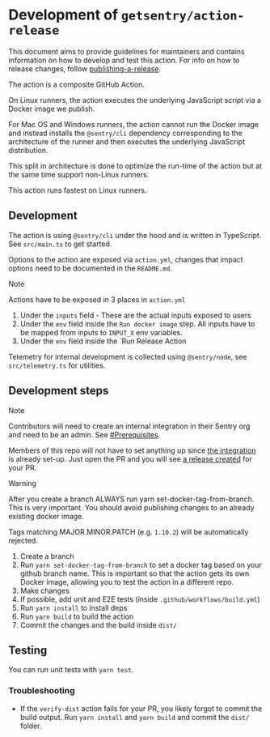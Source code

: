 # Development of `getsentry/action-release`

This document aims to provide guidelines for maintainers and contains information on how to develop and test this action.
For info on how to release changes, follow [publishing-a-release](publishing-a-release.md).

The action is a composite GitHub Action.

On Linux runners, the action executes the underlying JavaScript script
via a Docker image we publish.

For Mac OS and Windows runners, the action cannot run the Docker image and instead installs
the `@sentry/cli` dependency corresponding to the architecture of the runner and then executes the underlying JavaScript
distribution.

This split in architecture is done to optimize the run-time of the action but at the same time support non-Linux runners.

This action runs fastest on Linux runners.

## Development

The action is using `@sentry/cli` under the hood and is written in TypeScript. See `src/main.ts` to get started.

Options to the action are exposed via `action.yml`, changes that impact options need to be documented in the `README.md`.

> [!NOTE]
> Actions have to be exposed in 3 places in `action.yml`
>
> 1. Under the `inputs` field - These are the actual inputs exposed to users
> 2. Under the `env` field inside the `Run docker image` step. All inputs have to be mapped from inputs to `INPUT_X` env variables.
> 3. Under the `env` field inside the `Run Release Action

Telemetry for internal development is collected using `@sentry/node`, see `src/telemetry.ts` for utilities.

## Development steps

> [!NOTE]  
> Contributors will need to create an internal integration in their Sentry org and need to be an admin.
> See [#Prerequisites](../README.md#prerequisites).

Members of this repo will not have to set anything up since [the integration](https://sentry-ecosystem.sentry.io/settings/developer-settings/end-to-end-action-release-integration-416eb2/) is already set-up. Just open the PR and you will see [a release created](https://sentry-ecosystem.sentry.io/releases/?project=4505075304693760) for your PR.

> [!WARNING]  
> After you create a branch ALWAYS run yarn set-docker-tag-from-branch.
> This is very important. You should avoid publishing changes to an already existing docker image.  
> 
> Tags matching MAJOR.MINOR.PATCH (e.g. `1.10.2`) will be automatically rejected.

1. Create a branch
2. Run `yarn set-docker-tag-from-branch` to set a docker tag based on your github branch name. This is important so that the action gets its own Docker image, allowing you to test the action in a different repo.
3. Make changes
4. If possible, add unit and E2E tests (inside `.github/workflows/build.yml`)
5. Run `yarn install` to install deps
6. Run `yarn build` to build the action
7. Commit the changes and the build inside `dist/`

## Testing

You can run unit tests with `yarn test`.

### Troubleshooting

- If the `verify-dist` action fails for your PR, you likely forgot to commit the build output.
  Run `yarn install` and `yarn build` and commit the `dist/` folder.
